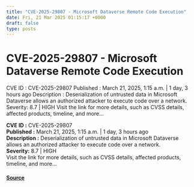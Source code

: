 ```yaml
---
title: "CVE-2025-29807 - Microsoft Dataverse Remote Code Execution"
date: Fri, 21 Mar 2025 01:15:17 +0000
draft: false
type: posts
---
```

# CVE-2025-29807 - Microsoft Dataverse Remote Code Execution





 CVE ID : CVE-2025-29807 Published : March 21, 2025, 1:15 a.m. | 1 day, 3 hours ago Description : Deserialization of untrusted data in Microsoft Dataverse allows an authorized attacker to execute code over a network. Severity: 8.7 | HIGH Visit the link for more details, such as CVSS details, affected products, timeline, and more... 

**CVE ID :** CVE-2025-29807  
**Published :** March 21, 2025, 1:15 a.m. | 1 day, 3 hours ago  
**Description :** Deserialization of untrusted data in Microsoft Dataverse allows an authorized attacker to execute code over a network.  
**Severity:** 8.7 | HIGH  
Visit the link for more details, such as CVSS details, affected products, timeline, and more...

#### [Source](https://cvefeed.io/vuln/detail/CVE-2025-29807)

